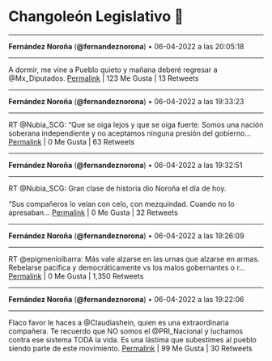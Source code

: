 # Changoleón Legislativo 🙈
*****
**Fernández Noroña** (**@fernandeznorona**) • 06-04-2022 a las 20:05:18
*****
A dormir, me vine a Pueblo quieto y mañana deberé regresar a @Mx_Diputados.
[Permalink](https://twitter.com/fernandeznorona/status/1511918012248600580) | 123 Me Gusta | 13 Retweets
*****
**Fernández Noroña** (**@fernandeznorona**) • 06-04-2022 a las 19:33:23
*****
RT @Nubia_SCG: “Que se oiga lejos y que se oiga fuerte: Somos una nación soberana independiente y no aceptamos ninguna presión del gobierno…
[Permalink](https://twitter.com/fernandeznorona/status/1511909977291644930) | 0 Me Gusta | 63 Retweets
*****
**Fernández Noroña** (**@fernandeznorona**) • 06-04-2022 a las 19:32:51
*****
RT @Nubia_SCG: Gran clase de historia dio Noroña el día de hoy.


“Sus compañeros lo veían con celo, con mezquindad. Cuando no lo apresaban…
[Permalink](https://twitter.com/fernandeznorona/status/1511909846324494341) | 0 Me Gusta | 32 Retweets
*****
**Fernández Noroña** (**@fernandeznorona**) • 06-04-2022 a las 19:26:09
*****
RT @epigmenioibarra: Más vale alzarse en las urnas que alzarse en armas. Rebelarse pacífica y democráticamente vs los malos gobernantes o r…
[Permalink](https://twitter.com/fernandeznorona/status/1511908159522320388) | 0 Me Gusta | 1,350 Retweets
*****
**Fernández Noroña** (**@fernandeznorona**) • 06-04-2022 a las 19:22:06
*****
Flaco favor le haces a @Claudiashein, quien es una extraordinaria compañera. Te recuerdo que NO somos el @PRI_Nacional y luchamos contra ese sistema TODA la vida. Es una lástima que subestimes al pueblo siendo parte de este movimiento.
[Permalink](https://twitter.com/fernandeznorona/status/1511907140910428165) | 99 Me Gusta | 30 Retweets
